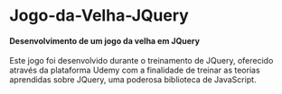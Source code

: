 # Jogo-da-Velha-JQuery


#### Desenvolvimento de um jogo da velha em JQuery
Este jogo foi desenvolvido durante o treinamento de JQuery, oferecido através da plataforma Udemy com a finalidade de treinar as teorias aprendidas sobre JQuery, uma poderosa biblioteca de JavaScript.
